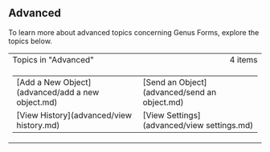 ## Advanced

To learn more about advanced topics concerning Genus Forms, explore the topics below.

<table cellpadding="0" cellspacing="0" width="100%" class="cdclvSuggestTable">

<tbody>

<tr>

<td width="100%" class="cdclvSuggestTitle">Topics in "Advanced"</td>

<td class="cdclvSuggestTitle"><nobr>4 items</nobr></td>

</tr>

<tr>

<td class="cdclvCategoryCont" colspan="2">

<table cellpadding="0" cellspacing="0" width="100%">

<tbody>

<tr>

<td valign="top" class="cdclvCategoryCol1">[Add a New Object](advanced/add a new object.md)</td>

<td valign="top" class="cdclvCategoryCol2">[Send an Object](advanced/send an object.md)</td>

</tr>

<tr class="cdclvCategoryRowAlt">

<td valign="top" class="cdclvCategoryCol1">[View History](advanced/view history.md)</td>

<td valign="top" class="cdclvCategoryCol2">[View Settings](advanced/view settings.md)</td>

</tr>

</tbody>

</table>

</td>

</tr>

</tbody>

</table>